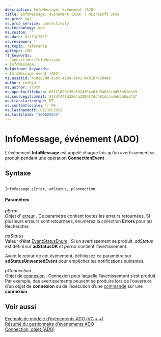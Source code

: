```yaml
---
description: InfoMessage, événement (ADO)
title: InfoMessage, événement (ADO) | Microsoft Docs
ms.prod: sql
ms.prod_service: connectivity
ms.technology: ado
ms.custom: ''
ms.date: 01/19/2017
ms.reviewer: ''
ms.topic: reference
apitype: COM
f1_keywords:
- Connection::InfoMessage
- InfoMessage
helpviewer_keywords:
- InfoMessage event [ADO]
ms.assetid: 468c87dd-e3bc-4084-9941-94d10743d4e9
author: rothja
ms.author: jroth
ms.openlocfilehash: 68121629c35c6924304e81d9401dcbd53b51ddb9
ms.sourcegitcommit: 917df4ffd22e4a229af7dc481dcce3ebba0aa4d7
ms.translationtype: MT
ms.contentlocale: fr-FR
ms.lasthandoff: 02/10/2021
ms.locfileid: "100020646"
---
```

# <a name="infomessage-event-ado"></a>InfoMessage, événement (ADO)
L’événement **InfoMessage** est appelé chaque fois qu’un avertissement se produit pendant une opération **ConnectionEvent** .  
  
## <a name="syntax"></a>Syntaxe  
  
```  
  
InfoMessage pError, adStatus, pConnection  
```  
  
#### <a name="parameters"></a>Paramètres  
 *pError*  
 Objet d' [erreur](./error-object.md) . Ce paramètre contient toutes les erreurs retournées. Si plusieurs erreurs sont retournées, énumérez la collection **Errors** pour les Rechercher.  
  
 *adStatus*  
 Valeur d’état [EventStatusEnum](./eventstatusenum.md) . Si un avertissement se produit, *adStatus* est défini sur **adStatusOK** et *perror* contient l’avertissement.  
  
 Avant le retour de cet événement, définissez ce paramètre sur **adStatusUnwantedEvent** pour empêcher les notifications suivantes.  
  
 *pConnection*  
 Objet de [connexion](./connection-object-ado.md) . Connexion pour laquelle l’avertissement s’est produit. Par exemple, des avertissements peuvent se produire lors de l’ouverture d’un objet de **connexion** ou de l’exécution d’une [commande](./command-object-ado.md) sur une **connexion**.  
  
## <a name="see-also"></a>Voir aussi  
 [Exemple de modèle d’événements ADO (VC + +)](./ado-events-model-example-vc.md)   
 [Résumé du gestionnaire d’événements ADO](../../guide/data/ado-event-handler-summary.md)   
 [Connection, objet (ADO)](./connection-object-ado.md)